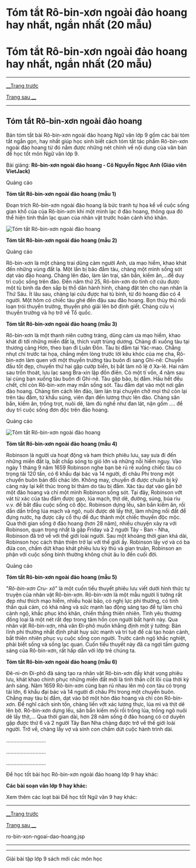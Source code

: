# Tóm tắt Rô-bin-xơn ngoài đảo hoang hay nhất, ngắn nhất (20 mẫu)

# Tóm tắt Rô-bin-xơn ngoài đảo hoang hay nhất, ngắn nhất (20 mẫu)

* * *

[__Trang trước](https://vietjack.com/soan-van-lop-9/ro-bin-xon-ngoai-dao-hoang.jsp)

[Trang sau __](https://vietjack.com/soan-van-lop-9/ro-bin-xon-ngoai-dao-hoang.jsp)

* * *

## Tóm tắt Rô-bin-xơn ngoài đảo hoang

Bản tóm tắt bài Rô-bin-xơn ngoài đảo hoang Ngữ văn lớp 9 gồm các bài tóm tắt ngắn gọn, hay nhất giúp học sinh biết cách tóm tắt tác phẩm Rô-bin-xơn ngoài đảo hoang từ đó nắm được những nét chính về nội dung của văn bản để học tốt môn Ngữ văn lớp 9.

Bài giảng: **Rô-bin-xơn ngoài đảo hoang - Cô Nguyễn Ngọc Anh (Giáo viên VietJack)**

Quảng cáo

**Tóm tắt Rô-bin-xơn ngoài đảo hoang (mẫu 1)**

Đoạn trích Rô-bin-xơn ngoài đảo hoang là bức tranh tự họa kể về cuộc sống gian khổ của của Rô-bin-xơn khi một mình lạc ở đảo hoang, thông qua đó thể hiện tinh thần lạc quan của nhân vật trước hoàn cảnh khó khăn.

![Tóm tắt Rô-bin-xơn ngoài đảo hoang](https://vietjack.com/soan-van-lop-9/images/tom-tat-ro-bin-xon-ngoai-dao-hoang-abs1.png)

**Tóm tắt Rô-bin-xơn ngoài đảo hoang (mẫu 2)**

Quảng cáo

Rô-bin-xơn là một chàng trai dũng cảm người Anh, ưa mạo hiểm, khao khát đến những vùng đất lạ. Một lần bị bão đắm tàu, chàng một mình sống sót dạt vào đảo hoang. Chàng lên đảo, làm lán trại, săn bắn, kiếm ăn,...để duy trì cuộc sống trên đảo. Đến năm thứ 25, Rô-bin-xơn do tình cờ cứu được một tù binh da đen sắp bị thổ dân hành hình, chàng đặt tên cho nạn nhân là Thứ Sáu. Ít lâu sau, chàng lại cứu được hai tù binh, từ đó hoang đảo có 4 người. Một hôm có chiếc tàu ghé đến đậu sau đảo hoang. Bọn thủy thủ nổi loạn trói thuyền trưởng, thuyền phó giải lên bờ định giết. Chàng cứu vị thuyền trưởng và họ trở về Tổ quốc.

**Tóm tắt Rô-bin-xơn ngoài đảo hoang (mẫu 3)**

Rô-bin-xơn là một thanh niên cường tráng, dũng cảm ưa mạo hiểm, khao khát đi tới những miền đất lạ, thích vượt trùng dương. Chàng đi xuống tàu tại thương cảng Hơn, theo bạn đi Luân Đôn. Tàu bị đắm tại Yác-mao. Chẳng nhụt chí trước tai họa, chẳng mềm lòng trước lời kêu khóc của mẹ cha, Rô-bin-xơn làm quen với một thuyền trưởng tàu buôn đi sang Ghi-nê: Chuyến đầu tốt đẹp, chuyến thứ hai gặp cướp biển, bị bắt làm nô lệ ở Xa-lê. Hai năm sau trốn thoát, lưu lạc sang Bra-xin lập đồn điền. Có một tí vốn, 4 năm sau lại cùng bạn xuống tàu buôn đi Ghi-nê. Tàu gặp bão, bị đắm. Hầu hết đều chết, chỉ còn Rô-bin-xơn may mắn sống sót. Tàu đắm dạt vào một nơi gần đảo hoang. Chàng tìm cách lên đảo, làm lán trại chuyên chở mọi thứ còn lại trên tàu đắm, từ khẩu súng, viên đạn đến lương thực lên đảo. Chàng săn bắn, kiếm ăn, trồng trọt, nuôi dê, làm đủ nghề như đan lát, nặn gốm .... để duy trì cuộc sống đơn độc trên đảo hoang.

Quảng cáo

![Tóm tắt Rô-bin-xơn ngoài đảo hoang](https://vietjack.com/soan-van-lop-9/images/tom-tat-ro-bin-xon-ngoai-dao-hoang-abs2.png)

**Tóm tắt Rô-bin-xơn ngoài đảo hoang (mẫu 4)**

Robinson là người ưa hoạt động và ham thích phiêu lưu, say sưa đi đến những miền đất lạ, bất chấp sóng to gió lớn và những nỗi hiểm nguy. Vào ngày 1 tháng 9 năm 1659 Robinson nghe bạn bè rủ rê xuống chiếc tàu có trọng tải 120 tấn, có 6 khẩu đại bác và 14 người, đi châu Phi trong một chuyến buôn bán đổi chác lớn. Không may, chuyến đi được chuẩn bị kỹ càng này lại kết thúc trong bi thảm do tàu bị đắm. Xác tàu dạt vào gần bờ một đảo hoang và chỉ một mình Robinson sống sót. Tại đây, Robinson vớt vát từ xác của tàu đắm được gạo, lúa mạch, thịt dê, đường, súng, búa rìu v.v. để bắt đầu cuộc sống cô độc. Robinson dựng lều, săn bắn kiếm ăn, rồi dần dần trồng lúa mạch và ngô, nuôi được dê lấy thịt, làm những nồi đất để đựng nước, hạ được cây cổ thụ để đục thành một chiếc thuyền độc mộc. Qua thời gian sống ở đảo hoang (hơn 28 năm), nhiều chuyện xảy ra với Robinson, quạn trọng nhất là gặp Friday và 2 người Tây - Ban - Nha, Robinson đã trở về với thế giới loài người. Sau một khoảng thời gian khá dài, Robinson học cách thân thiện trở lại với thế giới ấy. Robinson lấy vợ và có ba đứa con, chấm dứt khao khát phiêu lưu kỳ thú và gian truân, Robinson an phận với cuộc sống bình thường không chút âu lo đến cuối đời.

Quảng cáo

**Tóm tắt Rô-bin-xơn ngoài đảo hoang (mẫu 5)**

"_Rô-bin-xơn Cru- xô”_ là một cuốn tiểu thuyết phiêu lưu viết dưới hình thức tự truyện của nhân vật Rô-bin-xơn. Rô-bin-xơn là một mẫu người lí tưởng rất đẹp như thích mạo hiểm, nhiều hoài bão, có nghị lực phi thường, có tinh thần quả cảm, có khả năng và sức mạnh lao động sáng tạo để tự làm chủ cảnh ngộ, khắc phục khó khăn, chiến thắng thiên nhiên. Tình yêu thương đồng loại là một nét rất đẹp trong tâm hồn con người bất hạnh này. Qua nhân vật Rô-bin-xơn, nhà văn Đi-phô muốn khẳng định một ý tưởng: Bản lĩnh phi thường nhất định phát huy sức mạnh và trí tuệ để cải tạo hoàn cảnh, bắt thiên nhiên phục vụ cuộc sống con người. Trước cảnh ngộ khắc nghiệt, phải biết sống và sống lạc quan. Cuốn tiểu thuyết này đã ca ngợi tấm gương sáng của Rô-bin-xơn, rất hấp dẫn với lớp trẻ chúng ta.

**Tóm tắt Rô-bin-xơn ngoài đảo hoang (mẫu 6)**

Đê-ni-ơn Đi-phô đã sáng tạo ra nhân vật Rô-bin-xơn đầy khát vọng phiêu lưu, khát khao chinh phục những miền đất mới là tinh thần cốt lõi của thời kỳ ánh sáng. Năm 1659 Rô-bin-xơn cùng bạn rủ nhau lên mộ con tàu có trọng tải lớn, 6 khẩu đại bác và 14 người đi châu Phi trong một chuyến buôn. Chẳng may tàu bị đắm, dạt vào bờ một hòn đảo hoang và chỉ còn Rô-bin-xơn. Để nghĩ cách sinh tồn, chàng liền vớt xác lương thực, lúa mì và thịt dê lên bờ. Rô-bin-xơn dựng lều, săn bắn kiếm mồi rồi trồng lúa, trồng ngô nuôi dê lấy thịt,… Qua thời gian dài, hơn 28 năm sống ở đảo hoang có cơ duyên gặp được thứ 6 và 2 người Tây Ban Nha chàng được trở về thế giới loài người. Trở về, chàng lấy vợ và sinh con chấm dứt cuộc hành trình dài.

...........................

...........................

...........................

Để học tốt bài học Rô-bin-xơn ngoài đảo hoang lớp 9 hay khác:

**Các bài soạn văn lớp 9 hay khác:**

Xem thêm các loạt bài Để học tốt Ngữ văn 9 hay khác:

* * *

[__Trang trước](https://vietjack.com/soan-van-lop-9/ro-bin-xon-ngoai-dao-hoang.jsp)

[Trang sau __](https://vietjack.com/soan-van-lop-9/ro-bin-xon-ngoai-dao-hoang.jsp)

ro-bin-xon-ngoai-dao-hoang.jsp

* * *

* * *

Giải bài tập lớp 9 sách mới các môn học
